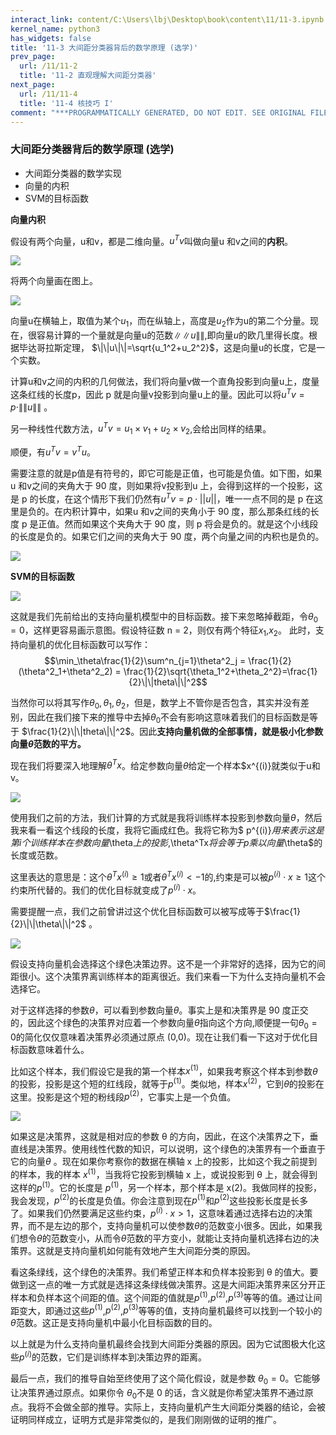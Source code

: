 ```yaml
---
interact_link: content/C:\Users\lbj\Desktop\book\content\11/11-3.ipynb
kernel_name: python3
has_widgets: false
title: '11-3 大间距分类器背后的数学原理 (选学)'
prev_page:
  url: /11/11-2
  title: '11-2 直观理解大间距分类器'
next_page:
  url: /11/11-4
  title: '11-4 核技巧 I'
comment: "***PROGRAMMATICALLY GENERATED, DO NOT EDIT. SEE ORIGINAL FILES IN /content***"
---
```


### 大间距分类器背后的数学原理 (选学)

+ 大间距分类器的数学实现
+ 向量的内积
+ SVM的目标函数

**向量内积** 

假设有两个向量，u和v，都是二维向量。$u^Tv$叫做向量u 和v之间的**内积**。

![](https://i.loli.net/2018/12/02/5c03c4256f183.png)

将两个向量画在图上。

![](https://i.loli.net/2018/12/02/5c03c49aadc4f.png)

向量u在横轴上，取值为某个$u_1$，而在纵轴上，高度是$u_2$作为u的第二个分量。现在，很容易计算的一个量就是向量u的范数$\|\|u\|\|$,即向量$u$的欧几里得长度。根据毕达哥拉斯定理， $\|\|u\|\|=\sqrt{u_1^2+u_2^2}$，这是向量u的长度，它是一个实数。

计算u和v之间的内积的几何做法，我们将向量v做一个直角投影到向量u上，度量这条红线的长度p，因此 p 就是向量v投影到向量u上的量。因此可以将$u^Tv=p\cdot\|\|u\|\|$ 。

另一种线性代数方法，$u^Tv=u_1\times v_1+u_2\times v_2$,会给出同样的结果。

顺便，有$u^Tv=v^Tu$。

需要注意的就是p值是有符号的，即它可能是正值，也可能是负值。如下图，如果u 和v之间的夹角大于 90 度，则如果将v投影到u 上，会得到这样的一个投影，这是 p 的长度，在这个情形下我们仍然有$u^Tv=p\cdot||u||$，唯一一点不同的是 p 在这里是负的。在内积计算中，如果u 和v之间的夹角小于 90 度，那么那条红线的长度 p 是正值。然而如果这个夹角大于 90 度，则 p 将会是负的。就是这个小线段的长度是负的。如果它们之间的夹角大于 90 度，两个向量之间的内积也是负的。

![](https://i.loli.net/2018/12/02/5c03c75b6f26c.png)

**SVM的目标函数**  

![](https://i.loli.net/2018/12/02/5c03c78be7227.png)

这就是我们先前给出的支持向量机模型中的目标函数。接下来忽略掉截距，令$\theta_0=0$，这样更容易画示意图。假设特征数 n = 2，则仅有两个特征$x_1$,$x_2$。
此时，支持向量机的优化目标函数可以写作： 
$$\min_\theta\frac{1}{2}\sum^n_{j=1}\theta^2_j = \frac{1}{2}(\theta^2_1+\theta^2_2) = \frac{1}{2}\sqrt{\theta_1^2+\theta_2^2}=\frac{1}{2}\|\|theta\|\|^2$$

当然你可以将其写作$\theta_0,\theta_1,\theta_2$，但是，数学上不管你是否包含，其实并没有差别，因此在我们接下来的推导中去掉$\theta_0$不会有影响这意味着我们的目标函数是等于
$\frac{1}{2}\|\|theta\|\|^2$。因此**支持向量机做的全部事情，就是极小化参数向量$\theta$范数的平方。** 

现在我们将要深入地理解$\theta^Tx$。给定参数向量$\theta$给定一个样本$x^{(i)}就类似于u和v。

![](https://i.loli.net/2018/12/02/5c03cc859a70d.png)

使用我们之前的方法，我们计算的方式就是我将训练样本投影到参数向量$\theta$，然后我来看一看这个线段的长度，我将它画成红色。我将它称为$ p^{(i)}$用来表示这是第i个训练样本在参数向量$\theta$上的投影,$\theta^Tx$将会等于p乘以向量$\theta$的长度或范数。

这里表达的意思是：这个$\theta^Tx^{(i)} \geq1$或者$\theta^Tx^{(i)} < -1$的,约束是可以被$p^{(i)} \cdot x \geq 1$这个约束所代替的。我们的优化目标就变成了$p^{(i)} \cdot x$。 
 

需要提醒一点，我们之前曾讲过这个优化目标函数可以被写成等于$\frac{1}{2}\|\|\theta\|\|^2$ 。 

![](https://i.loli.net/2018/12/02/5c03d0914ea4e.png)

假设支持向量机会选择这个绿色决策边界。这不是一个非常好的选择，因为它的间距很小。这个决策界离训练样本的距离很近。我们来看一下为什么支持向量机不会选择它。 

对于这样选择的参数$\theta$，可以看到参数向量$\theta$。事实上是和决策界是 90 度正交的，因此这个绿色的决策界对应着一个参数向量$\theta$指向这个方向,顺便提一句$\theta_0=0$的简化仅仅意味着决策界必须通过原点 (0,0)。现在让我们看一下这对于优化目标函数意味着什么。 
 
比如这个样本，我们假设它是我的第一个样本$x^{(1)}$，如果我考察这个样本到参数$\theta$的投影，投影是这个短的红线段，就等于$p^{(1)}$。类似地，样本$x^{(2)}$，它到$\theta$的投影在这里。投影是这个短的粉线段$p^{(2)}$，它事实上是一个负值。

![](https://i.loli.net/2018/12/02/5c03d2cba85b0.png)

如果这是决策界，这就是相对应的参数 θ 的方向，因此，在这个决策界之下，垂直线是决策界。使用线性代数的知识，可以说明，这个绿色的决策界有一个垂直于它的向量$\theta$ 。现在如果你考察你的数据在横轴 x 上的投影，比如这个我之前提到的样本，我的样本 $x^{(1)}$，当我将它投影到横轴 x 上，或说投影到 θ 上，就会得到这样的$p^{(1)}$。它的长度是 $p^{(1)}$，另一个样本，那个样本是 x(2)。我做同样的投影，我会发现，$p^{(2)}$的长度是负值。你会注意到现在$p^{(1)}$和$p^{(2)}$这些投影长度是长多了。如果我们仍然要满足这些约束，$p^{(i)} \cdot x > 1$，这意味着通过选择右边的决策界，而不是左边的那个，支持向量机可以使参数$\theta$的范数变小很多。因此，如果我们想令$\theta$的范数变小，从而令$\theta$范数的平方变小，就能让支持向量机选择右边的决策界。这就是支持向量机如何能有效地产生大间距分类的原因。
     
看这条绿线，这个绿色的决策界。我们希望正样本和负样本投影到 θ 的值大。要做到这一点的唯一方式就是选择这条绿线做决策界。这是大间距决策界来区分开正样本和负样本这个间距的值。这个间距的值就是$p^{(1)}$,$p^{(2)}$,$p^{(3)}$等等的值。通过让间距变大，即通过这些$p^{(1)}$,$p^{(2)}$,$p^{(3)}$等等的值，支持向量机最终可以找到一个较小的$\theta$范数。这正是支持向量机中最小化目标函数的目的。 

以上就是为什么支持向量机最终会找到大间距分类器的原因。因为它试图极大化这些$p^{(i)}$的范数，它们是训练样本到决策边界的距离。

最后一点，我们的推导自始至终使用了这个简化假设，就是参数 $\theta_0=0$。它能够让决策界通过原点。如果你令
$\theta_0$不是 0 的话，含义就是你希望决策界不通过原点。我将不会做全部的推导。实际上，支持向量机产生大间距分类器的结论，会被证明同样成立，证明方式是非常类似的，是我们刚刚做的证明的推广。 
